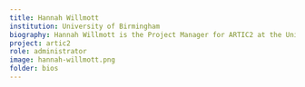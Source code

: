```yaml
---
title: Hannah Willmott
institution: University of Birmingham
biography: Hannah Willmott is the Project Manager for ARTIC2 at the University of Birmingham.
project: artic2
role: administrator
image: hannah-willmott.png
folder: bios
---
```

